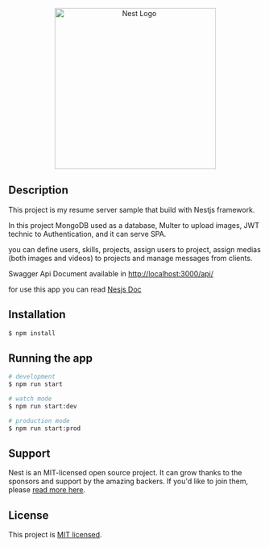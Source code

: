 <p align="center">
  <a href="http://nestjs.com/" target="blank"><img src="https://nestjs.com/img/logo_text.svg" width="320" alt="Nest Logo" /></a>
</p>

## Description
This project is my resume server sample that build with Nestjs framework.

In this project MongoDB used as a database, Multer to upload images, JWT technic to Authentication, and it can serve SPA.

you can define users, skills, projects, assign users to project, assign medias (both images and videos) to projects and manage messages from clients.

Swagger Api Document available in [http://localhost:3000/api/](http://localhost:3000/api/)

for use this app you can read [Nesjs Doc](https://docs.nestjs.com/)
## Installation

```bash
$ npm install
```

## Running the app

```bash
# development
$ npm run start

# watch mode
$ npm run start:dev

# production mode
$ npm run start:prod
```

## Support

Nest is an MIT-licensed open source project. It can grow thanks to the sponsors and support by the amazing backers. If you'd like to join them, please [read more here](https://docs.nestjs.com/support).


## License

  This project is [MIT licensed](LICENSE).
